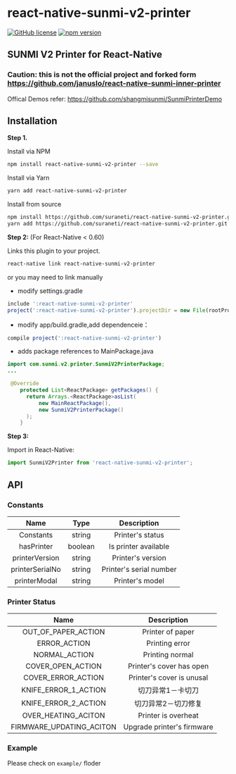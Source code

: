 
# react-native-sunmi-v2-printer

[![GitHub license](https://img.shields.io/badge/license-MIT-blue.svg)](https://raw.githubusercontent.com/suraneti/react-native-sunmi-inner-printer/master/LICENSE) [![npm version](https://badge.fury.io/js/react-native-sunmi-v2-printer.svg)](https://www.npmjs.com/package/react-native-sunmi-v2-printer)

## SUNMI V2 Printer for React-Native

### Caution: this is not the official project and forked form https://github.com/januslo/react-native-sunmi-inner-printer

Offical Demos refer: https://github.com/shangmisunmi/SunmiPrinterDemo

## Installation

**Step 1.**

Install via NPM

```bash
npm install react-native-sunmi-v2-printer --save
```

Install via Yarn

```bash
yarn add react-native-sunmi-v2-printer
```

Install from source

```bash
npm install https://github.com/suraneti/react-native-sunmi-v2-printer.git --save
yarn add https://github.com/suraneti/react-native-sunmi-v2-printer.git --save
```

**Step 2:** (For React-Native < 0.60)

Links this plugin to your project.

```bash
react-native link react-native-sunmi-v2-printer
```

or you may need to link manually

* modify settings.gradle

```javascript
include ':react-native-sunmi-v2-printer'
project(':react-native-sunmi-v2-printer').projectDir = new File(rootProject.projectDir, '../node_modules/react-native-sunmi-v2-printer/android')
```

* modify  app/build.gradle,add dependenceie：

```javascript
compile project(':react-native-sunmi-v2-printer')
```

* adds package references to  MainPackage.java

```java
import com.sunmi.v2.printer.SunmiV2PrinterPackage;
...

 @Override
    protected List<ReactPackage> getPackages() {
      return Arrays.<ReactPackage>asList(
          new MainReactPackage(),
          new SunmiV2PrinterPackage()
      );
    }
```

**Step 3:**

Import in React-Native:

```javascript
import SunmiV2Printer from 'react-native-sunmi-v2-printer';
```

## API

### Constants

| Name | Type| Description |
|:-----:|:-----:|:-----------:|
| Constants | string | Printer's status |
| hasPrinter | boolean | Is printer available |
| printerVersion | string | Printer's version |
| printerSerialNo | string | Printer's serial number |
| printerModal | string | Printer's model |

### Printer Status

|  Name | Description |
|:-----:|:-----------:|
| OUT_OF_PAPER_ACTION | Printer of paper |
| ERROR_ACTION | Printing error |
| NORMAL_ACTION | Printing normal |
| COVER_OPEN_ACTION | Printer's cover has open |
| COVER_ERROR_ACTION | Printer's cover is unusal |
| KNIFE_ERROR_1_ACTION | 切刀异常1－卡切刀 |
| KNIFE_ERROR_2_ACTION | 切刀异常2－切刀修复 |
| OVER_HEATING_ACITON | Printer is overheat |
| FIRMWARE_UPDATING_ACITON | Upgrade printer's firmware |

### Example

Please check on `example/` floder
